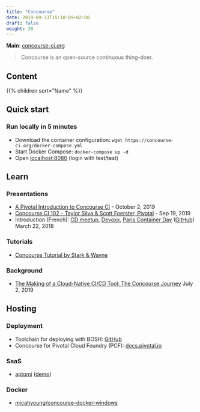 ```yaml
---
title: "Concourse"
date: 2019-09-13T15:10:09+02:00
draft: false
weight: 30
---
```


**Main**: [concourse-ci.org](https://concourse-ci.org/)

> Concourse is an open-source continuous thing-doer.

## Content

{{% children sort="Name" %}}

## Quick start

### Run locally in 5 minutes

- Download the container configuration: `wget https://concourse-ci.org/docker-compose.yml`
- Start Docker Compose: `docker-compose up -d`
- Open [localhost:8080](http://localhost:8080/) (login with test/test)

## Learn

### Presentations

- [A Pivotal Introduction to Concourse CI](https://www.youtube.com/watch?v=0bi_EWzhPvs&amp=&feature=youtu.be) - October 2, 2019
- [Concourse CI 102 - Taylor Silva & Scott Foerster, Pivotal](https://www.youtube.com/watch?v=H-4pvC7t2AI) - Sep 19, 2019
- Introduction (French): [CD meetup](https://www.youtube.com/watch?v=IytJAamVdCs), [Devoxx](https://www.youtube.com/watch?v=moiSC3gmCew), [Paris Container Day](https://www.youtube.com/watch?v=Qv9FsIlyN-U) ([GitHub](https://github.com/Kehrlann/concourse-demo)) March 22, 2018

### Tutorials

- [Concourse Tutorial by Stark & Wayne](https://concoursetutorial.com/)

### Background

- [The Making of a Cloud-Native CI/CD Tool: The Concourse Journey](https://content.pivotal.io/blog/the-making-of-a-cloud-native-ci-cd-tool-the-concourse-journey) July 2, 2019

## Hosting

### Deployment

- Toolchain for deploying with BOSH: [GitHub](https://github.com/concourse/concourse-bosh-deployment)
- Concourse for Pivotal Cloud Foundry (PCF): [docs.pivotal.io](https://docs.pivotal.io/concourse-pcf/v5/installation/)

### SaaS

- [aptomi](https://aptomi.io/) ([demo](https://cd.demo.aptomi.io/))

### Docker

- [micahyoung/concourse-docker-windows](https://github.com/micahyoung/concourse-docker-windows)
